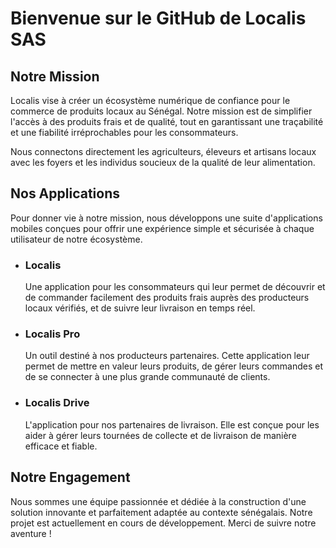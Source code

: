 # Bienvenue sur le GitHub de Localis SAS 

## Notre Mission

Localis vise à créer un écosystème numérique de confiance pour le commerce de produits locaux au Sénégal.  Notre mission est de simplifier l'accès à des produits frais et de qualité, tout en garantissant une traçabilité et une fiabilité irréprochables pour les consommateurs. 

Nous connectons directement les agriculteurs, éleveurs et artisans locaux  avec les foyers et les individus soucieux de la qualité de leur alimentation. 

## Nos Applications

Pour donner vie à notre mission, nous développons une suite d'applications mobiles conçues pour offrir une expérience simple et sécurisée à chaque utilisateur de notre écosystème. 

* ### Localis
    Une application pour les consommateurs qui leur permet de découvrir et de commander facilement des produits frais auprès des producteurs locaux vérifiés, et de suivre leur livraison en temps réel. 

* ### Localis Pro
    Un outil destiné à nos producteurs partenaires.  Cette application leur permet de mettre en valeur leurs produits, de gérer leurs commandes et de se connecter à une plus grande communauté de clients. 

* ### Localis Drive
    L'application pour nos partenaires de livraison.  Elle est conçue pour les aider à gérer leurs tournées de collecte et de livraison de manière efficace et fiable. 

## Notre Engagement

Nous sommes une équipe passionnée et dédiée à la construction d'une solution innovante et parfaitement adaptée au contexte sénégalais.  Notre projet est actuellement en cours de développement.  Merci de suivre notre aventure !
